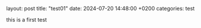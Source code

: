 layout: post
title: "test01"
date: 2024-07-20 14:48:00 +0200
categories: test

this is a first test

